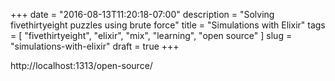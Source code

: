 +++
date = "2016-08-13T11:20:18-07:00"
description = "Solving fivethirtyeight puzzles using brute force"
title = "Simulations with Elixir"
tags = [
  "fivethirtyeight",
  "elixir",
  "mix",
  "learning",
  "open source"
]
slug = "simulations-with-elixir"
draft = true
+++

http://localhost:1313/open-source/
